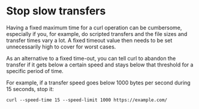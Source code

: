 # Stop slow transfers

Having a fixed maximum time for a curl operation can be cumbersome, especially
if you, for example, do scripted transfers and the file sizes and transfer
times vary a lot. A fixed timeout value then needs to be set unnecessarily
high to cover for worst cases.

As an alternative to a fixed time-out, you can tell curl to abandon the
transfer if it gets below a certain speed and stays below that threshold for a
specific period of time.

For example, if a transfer speed goes below 1000 bytes per second during 15
seconds, stop it:

    curl --speed-time 15 --speed-limit 1000 https://example.com/

